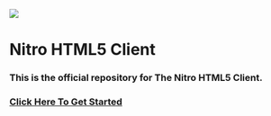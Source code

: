 ![](https://svgshare.com/i/TAX.svg)


# Nitro HTML5 Client
### This is the official repository for The Nitro HTML5 Client.

### [Click Here To Get Started](https://git.krews.org/nitro/nitro-client/-/wikis/home)

